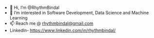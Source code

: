 - 👋 Hi, I’m @RhythmBindal
- 👀 I’m interested in Software Development, Data Science and Machine Learning 
- 📫 Reach me @ rhythmbindal@gmail.com
- LinkedIn- https://www.linkedin.com/in/rhythmbindal/

<!---
RhythmBindal/RhythmBindal is a ✨ special ✨ repository because its `README.md` (this file) appears on your GitHub profile.
You can click the Preview link to take a look at your changes.
--->
